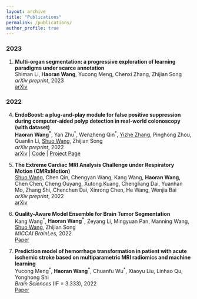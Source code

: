 ```yaml
---
layout: archive
title: "Publications"
permalink: /publications/
author_profile: true
---
```



### 2023

1. **Multi-organ segmentation: a progressive exploration of learning paradigms under scarce annotation**  
Shiman Li, __Haoran Wang__, Yucong Meng, Chenxi Zhang, Zhijian Song  
*arXiv preprint*, 2023  
[arXiv](https://arxiv.org/abs/2302.03296)  

### 2022
4. **EndoBoost: a plug-and-play module for false positive suppression during computer-aided polyp detection in real-world colonoscopy (with dataset)**  
__Haoran Wang<sup>\*</sup>__, Yan Zhu<sup>\*</sup>, Wenzheng Qin<sup>\*</sup>, [Yizhe Zhang](https://yizhezhang.com/), Pinghong Zhou, Quanlin Li, [Shuo Wang](https://swang.miccai.cloud/), Zhijian Song  
*arXiv preprint*, 2022  
[arXiv](https://arxiv.org/abs/2212.12204) | [Code](https://github.com/LightersWang/EndoBoost_FPPD13) | [Project Page](https://endoboost.miccai.cloud/EndoBoost_FPPD13/)  


3. **The Extreme Cardiac MRI Analysis Challenge under Respiratory Motion (CMRxMotion)**  
[Shuo Wang](https://swang.miccai.cloud/), Chen Qin, Chengyan Wang, Kang Wang, __Haoran Wang__, Chen Chen, Cheng Ouyang, Xutong Kuang, Chengliang Dai, Yuanhan Mo, Zhang Shi, Chenchen Dai, Xinrong Chen, He Wang, Wenjia Bai  
*arXiv preprint*, 2022  
[arXiv](https://arxiv.org/abs/2210.06385)  


2. **Quality-Aware Model Ensemble for Brain Tumor Segmentation**  
Kang Wang<sup>\*</sup>, __Haoran Wang<sup>\*</sup>__, Zeyang Li, Mingyuan Pan, Manning Wang, [Shuo Wang](https://swang.miccai.cloud/), Zhijian Song  
*MICCAI BrainLes*, 2022  
[Paper](https://link.springer.com/chapter/10.1007/978-3-031-09002-8_14)  


1. **Prediction model of hemorrhage transformation in patient with acute ischemic stroke based on multiparametric MRI radiomics and machine learning**  
Yucong Meng<sup>\*</sup>, __Haoran Wang<sup>\*</sup>__, Chuanfu Wu<sup>\*</sup>, Xiaoyu Liu, Linhao Qu, Yonghong Shi  
*Brain Sciences* (IF = 3.333), 2022  
[Paper](https://www.mdpi.com/2076-3425/12/7/858) 